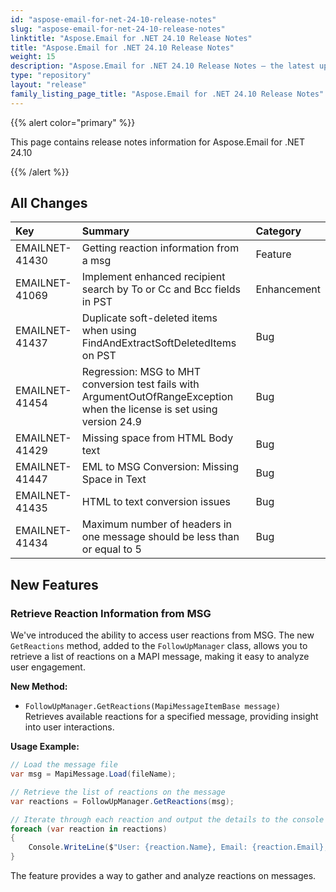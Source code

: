 ```yaml
---
id: "aspose-email-for-net-24-10-release-notes"
slug: "aspose-email-for-net-24-10-release-notes"
linktitle: "Aspose.Email for .NET 24.10 Release Notes"
title: "Aspose.Email for .NET 24.10 Release Notes"
weight: 15
description: "Aspose.Email for .NET 24.10 Release Notes – the latest updates and fixes."
type: "repository"
layout: "release"
family_listing_page_title: "Aspose.Email for .NET 24.10 Release Notes"
---
```


{{% alert color="primary" %}}

This page contains release notes information for Aspose.Email for .NET 24.10

{{% /alert %}}

## **All Changes**

|**Key**|**Summary**|**Category**|
| :- | :- | :- |
|EMAILNET-41430|Getting reaction information from a msg|Feature|
|EMAILNET-41069|Implement enhanced recipient search by To or Cc and Bcc fields in PST|Enhancement|
|EMAILNET-41437|Duplicate soft-deleted items when using FindAndExtractSoftDeletedItems on PST|Bug|
|EMAILNET-41454|Regression: MSG to MHT conversion test fails with ArgumentOutOfRangeException when the license is set using version 24.9|Bug|
|EMAILNET-41429|Missing space from HTML Body text|Bug|
|EMAILNET-41447|EML to MSG Conversion: Missing Space in Text|Bug|
|EMAILNET-41435|HTML to text conversion issues|Bug|
|EMAILNET-41434|Maximum number of headers in one message should be less than or equal to 5|Bug|

## **New Features**

### Retrieve Reaction Information from MSG

We've introduced the ability to access user reactions from MSG. The new `GetReactions` method, added to the `FollowUpManager` class, allows you to retrieve a list of reactions on a MAPI message, making it easy to analyze user engagement.

**New Method:**

- `FollowUpManager.GetReactions(MapiMessageItemBase message)`  
  Retrieves available reactions for a specified message, providing insight into user interactions.

**Usage Example:**

```csharp
// Load the message file
var msg = MapiMessage.Load(fileName);

// Retrieve the list of reactions on the message
var reactions = FollowUpManager.GetReactions(msg);

// Iterate through each reaction and output the details to the console
foreach (var reaction in reactions)
{
    Console.WriteLine($"User: {reaction.Name}, Email: {reaction.Email}, Reaction: {reaction.Type}, Date: {reaction.ReactionDateTime}");
}
```

The feature provides a way to gather and analyze reactions on messages.

